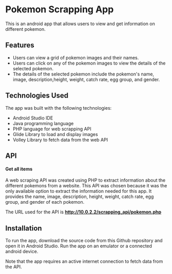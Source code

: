 
# Pokemon Scrapping App


This is an android app that allows users to view and get information on different pokemon.




## Features

- Users can view a grid of pokemon images and their names.
- Users can click on any of the pokemon images to view the details of the selected pokemon.
- The details of the selected pokemon include the pokemon's name, image, description,height, weight, catch rate, egg group, and gender.


## Technologies Used

The app was built with the following technologies:

- Android Studio IDE
- Java programming language
- PHP language for web scrapping API
- Glide Library to load and display images
- Volley Library to fetch data from the web API

## API 

#### Get all items

A web scraping API was created using PHP to extract information about the different pokemons from a website. This API was chosen because it was the only available option to extract the information needed for this app. It provides the name, image, description, height, weight, catch rate, egg group, and gender of each pokemon.

The URL used for the API is **http://10.0.2.2/scrapping_api/pokemon.php**


## Installation

To run the app, download the source code from this Github repository and open it in Android Studio. Run the app on an emulator or a connected android device.

Note that the app requires an active internet connection to fetch data from the API.